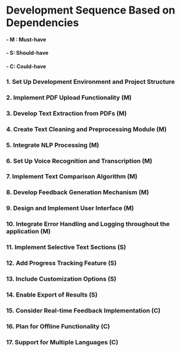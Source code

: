 # Development Sequence Based on Dependencies
#### - M : Must-have
#### - S: Should-have
#### - C: Could-have
### 1. Set Up Development Environment and Project Structure
### 2. Implement PDF Upload Functionality (M)
### 3. Develop Text Extraction from PDFs (M)
### 4. Create Text Cleaning and Preprocessing Module (M)
### 5. Integrate NLP Processing (M)
### 6. Set Up Voice Recognition and Transcription (M)
### 7. Implement Text Comparison Algorithm (M)
### 8. Develop Feedback Generation Mechanism (M)
### 9. Design and Implement User Interface (M)
### 10. Integrate Error Handling and Logging throughout the application (M)
### 11. Implement Selective Text Sections (S)
### 12. Add Progress Tracking Feature (S)
### 13. Include Customization Options (S)
### 14. Enable Export of Results (S)
### 15. Consider Real-time Feedback Implementation (C)
### 16. Plan for Offline Functionality (C)
### 17. Support for Multiple Languages (C)